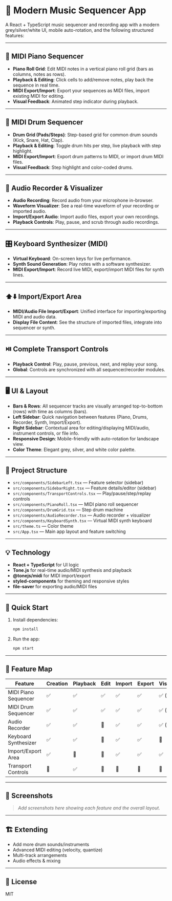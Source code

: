 # 🎼 Modern Music Sequencer App

A React + TypeScript music sequencer and recording app with a modern grey/silver/white UI, mobile auto-rotation, and the following structured features:

---

## 🎹 MIDI Piano Sequencer

- **Piano Roll Grid**: Edit MIDI notes in a vertical piano roll grid (bars as columns, notes as rows).
- **Playback & Editing**: Click cells to add/remove notes, play back the sequence in real time.
- **MIDI Export/Import**: Export your sequences as MIDI files, import existing MIDI for editing.
- **Visual Feedback**: Animated step indicator during playback.

---

## 🥁 MIDI Drum Sequencer

- **Drum Grid (Pads/Steps)**: Step-based grid for common drum sounds (Kick, Snare, Hat, Clap).
- **Playback & Editing**: Toggle drum hits per step, live playback with step highlight.
- **MIDI Export/Import**: Export drum patterns to MIDI, or import drum MIDI files.
- **Visual Feedback**: Step highlight and color-coded drums.

---

## 🎤 Audio Recorder & Visualizer

- **Audio Recording**: Record audio from your microphone in-browser.
- **Waveform Visualizer**: See a real-time waveform of your recording or imported audio.
- **Import/Export Audio**: Import audio files, export your own recordings.
- **Playback Controls**: Play, pause, and scrub through audio recordings.

---

## 🎛️ Keyboard Synthesizer (MIDI)

- **Virtual Keyboard**: On-screen keys for live performance.
- **Synth Sound Generation**: Play notes with a software synthesizer.
- **MIDI Export/Import**: Record live MIDI, export/import MIDI files for synth lines.

---

## ⬆️⬇️ Import/Export Area

- **MIDI/Audio File Import/Export**: Unified interface for importing/exporting MIDI and audio data.
- **Display File Content**: See the structure of imported files, integrate into sequencer or synth.

---

## ⏯️ Complete Transport Controls

- **Playback Control**: Play, pause, previous, next, and replay your song.
- **Global**: Controls are synchronized with all sequencer/recorder modules.

---

## 🖥️ UI & Layout

- **Bars & Rows**: All sequencer tracks are visually arranged top-to-bottom (rows) with time as columns (bars).
- **Left Sidebar**: Quick navigation between features (Piano, Drums, Recorder, Synth, Import/Export).
- **Right Sidebar**: Contextual area for editing/displaying MIDI/audio, instrument controls, or file info.
- **Responsive Design**: Mobile-friendly with auto-rotation for landscape view.  
- **Color Theme**: Elegant grey, silver, and white color palette.

---

## 📂 Project Structure

- `src/components/SidebarLeft.tsx` — Feature selector (sidebar)
- `src/components/SidebarRight.tsx` — Feature details/editor (sidebar)
- `src/components/TransportControls.tsx` — Play/pause/step/replay controls
- `src/components/PianoRoll.tsx` — MIDI piano roll sequencer
- `src/components/DrumGrid.tsx` — Step drum machine
- `src/components/AudioRecorder.tsx` — Audio recorder + visualizer
- `src/components/KeyboardSynth.tsx` — Virtual MIDI synth keyboard
- `src/theme.ts` — Color theme
- `src/App.tsx` — Main app layout and feature switching

---

## 💡 Technology

- **React + TypeScript** for UI logic
- **Tone.js** for real-time audio/MIDI synthesis and playback
- **@tonejs/midi** for MIDI import/export
- **styled-components** for theming and responsive styles
- **file-saver** for exporting audio/MIDI files

---

## 🚀 Quick Start

1. Install dependencies:
   ```bash
   npm install
   ```

2. Run the app:
   ```bash
   npm start
   ```

---

## 📝 Feature Map

| Feature                 | Creation | Playback | Edit | Import | Export | Visualizer | Mobile |
|-------------------------|----------|----------|------|--------|--------|------------|--------|
| MIDI Piano Sequencer    | ✅        | ✅        | ✅    | ✅      | ✅      | ✅ (grid)   | ✅      |
| MIDI Drum Sequencer     | ✅        | ✅        | ✅    | ✅      | ✅      | ✅ (grid)   | ✅      |
| Audio Recorder          | ✅        | ✅        | 🚫    | ✅      | ✅      | ✅ (wave)   | ✅      |
| Keyboard Synthesizer    | ✅        | ✅        | 🚫    | ✅      | ✅      | 🚫          | ✅      |
| Import/Export Area      | ✅        | 🚫        | 🚫    | ✅      | ✅      | ✅          | ✅      |
| Transport Controls      | 🚫        | ✅        | 🚫    | 🚫      | 🚫      | 🚫          | ✅      |

---

## 📸 Screenshots

> _Add screenshots here showing each feature and the overall layout._

---

## 🏗️ Extending

- Add more drum sounds/instruments
- Advanced MIDI editing (velocity, quantize)
- Multi-track arrangements
- Audio effects & mixing

---

## 📃 License

MIT

